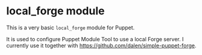 local\_forge module
===================

This is a very basic `local_forge` module for Puppet.

It is used to configure Puppet Module Tool to use a local Forge server. I currently use it together with https://github.com/dalen/simple-puppet-forge.
